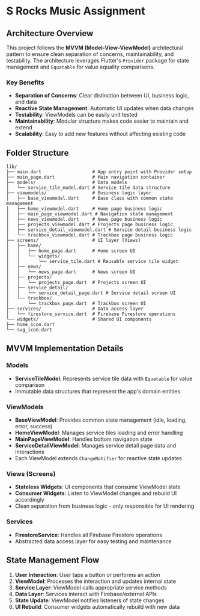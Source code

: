 # S Rocks Music Assignment
## Architecture Overview

This project follows the **MVVM (Model-View-ViewModel)** architectural pattern to ensure clean separation of concerns, maintainability, and testability. The architecture leverages Flutter's `Provider` package for state management and `Equatable` for value equality comparisons.

### Key Benefits
- **Separation of Concerns**: Clear distinction between UI, business logic, and data
- **Reactive State Management**: Automatic UI updates when data changes
- **Testability**: ViewModels can be easily unit tested
- **Maintainability**: Modular structure makes code easier to maintain and extend
- **Scalability**: Easy to add new features without affecting existing code

## Folder Structure
```
lib/
├── main.dart                   # App entry point with Provider setup
├── main_page.dart              # Main navigation container
├── models/                     # Data models
│   └── service_tile_model.dart # Service tile data structure
├── viewmodels/                 # Business logic layer
│   ├── base_viewmodel.dart     # Base class with common state management
│   ├── home_viewmodel.dart     # Home page business logic
│   ├── main_page_viewmodel.dart # Navigation state management
│   ├── news_viewmodel.dart     # News page business logic
│   ├── projects_viewmodel.dart # Projects page business logic
│   ├── service_detail_viewmodel.dart # Service detail business logic
│   └── trackbox_viewmodel.dart # Trackbox page business logic
├── screens/                    # UI layer (Views)
│   ├── home/
│   │   ├── home_page.dart      # Home screen UI
│   │   └── widgets/
│   │       └── service_tile.dart # Reusable service tile widget
│   ├── news/
│   │   └── news_page.dart      # News screen UI
│   ├── projects/
│   │   └── projects_page.dart  # Projects screen UI
│   ├── service_detail/
│   │   └── service_detail_page.dart # Service detail screen UI
│   └── trackbox/
│       └── trackbox_page.dart  # Trackbox screen UI
├── services/                   # Data access layer
│   └── firestore_service.dart  # Firebase Firestore operations
└── widgets/                    # Shared UI components
├── home_icon.dart
└── svg_icon.dart
```

## MVVM Implementation Details

### Models
- **ServiceTileModel**: Represents service tile data with `Equatable` for value comparison
- Immutable data structures that represent the app's domain entities

### ViewModels
- **BaseViewModel**: Provides common state management (idle, loading, error, success)
- **HomeViewModel**: Manages service tiles loading and error handling
- **MainPageViewModel**: Handles bottom navigation state
- **ServiceDetailViewModel**: Manages service detail page data and interactions
- Each ViewModel extends `ChangeNotifier` for reactive state updates

### Views (Screens)
- **Stateless Widgets**: UI components that consume ViewModel state
- **Consumer Widgets**: Listen to ViewModel changes and rebuild UI accordingly
- Clean separation from business logic - only responsible for UI rendering

### Services
- **FirestoreService**: Handles all Firebase Firestore operations
- Abstracted data access layer for easy testing and maintenance

## State Management Flow

1. **User Interaction**: User taps a button or performs an action
2. **ViewModel**: Processes the interaction and updates internal state
3. **Service Layer**: ViewModel calls appropriate service methods
4. **Data Layer**: Services interact with Firebase/external APIs
5. **State Update**: ViewModel notifies listeners of state changes
6. **UI Rebuild**: Consumer widgets automatically rebuild with new data

